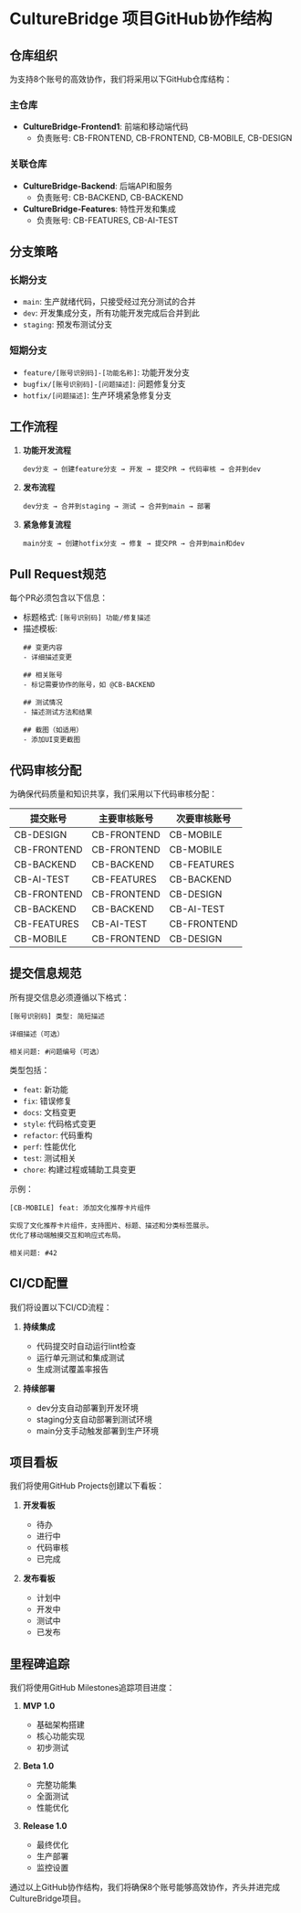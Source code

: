 # CultureBridge 项目GitHub协作结构

## 仓库组织

为支持8个账号的高效协作，我们将采用以下GitHub仓库结构：

### 主仓库
- **CultureBridge-Frontend1**: 前端和移动端代码
  - 负责账号: CB-FRONTEND, CB-FRONTEND, CB-MOBILE, CB-DESIGN

### 关联仓库
- **CultureBridge-Backend**: 后端API和服务
  - 负责账号: CB-BACKEND, CB-BACKEND
- **CultureBridge-Features**: 特性开发和集成
  - 负责账号: CB-FEATURES, CB-AI-TEST

## 分支策略

### 长期分支
- `main`: 生产就绪代码，只接受经过充分测试的合并
- `dev`: 开发集成分支，所有功能开发完成后合并到此
- `staging`: 预发布测试分支

### 短期分支
- `feature/[账号识别码]-[功能名称]`: 功能开发分支
- `bugfix/[账号识别码]-[问题描述]`: 问题修复分支
- `hotfix/[问题描述]`: 生产环境紧急修复分支

## 工作流程

1. **功能开发流程**
   ```
   dev分支 → 创建feature分支 → 开发 → 提交PR → 代码审核 → 合并到dev
   ```

2. **发布流程**
   ```
   dev分支 → 合并到staging → 测试 → 合并到main → 部署
   ```

3. **紧急修复流程**
   ```
   main分支 → 创建hotfix分支 → 修复 → 提交PR → 合并到main和dev
   ```

## Pull Request规范

每个PR必须包含以下信息：
- 标题格式: `[账号识别码] 功能/修复描述`
- 描述模板:
  ```
  ## 变更内容
  - 详细描述变更

  ## 相关账号
  - 标记需要协作的账号，如 @CB-BACKEND

  ## 测试情况
  - 描述测试方法和结果

  ## 截图（如适用）
  - 添加UI变更截图
  ```

## 代码审核分配

为确保代码质量和知识共享，我们采用以下代码审核分配：

| 提交账号 | 主要审核账号 | 次要审核账号 |
|----------|--------------|--------------|
| CB-DESIGN | CB-FRONTEND | CB-MOBILE |
| CB-FRONTEND | CB-FRONTEND | CB-MOBILE |
| CB-BACKEND | CB-BACKEND | CB-FEATURES |
| CB-AI-TEST | CB-FEATURES | CB-BACKEND |
| CB-FRONTEND | CB-FRONTEND | CB-DESIGN |
| CB-BACKEND | CB-BACKEND | CB-AI-TEST |
| CB-FEATURES | CB-AI-TEST | CB-FRONTEND |
| CB-MOBILE | CB-FRONTEND | CB-DESIGN |

## 提交信息规范

所有提交信息必须遵循以下格式：
```
[账号识别码] 类型: 简短描述

详细描述（可选）

相关问题: #问题编号（可选）
```

类型包括：
- `feat`: 新功能
- `fix`: 错误修复
- `docs`: 文档变更
- `style`: 代码格式变更
- `refactor`: 代码重构
- `perf`: 性能优化
- `test`: 测试相关
- `chore`: 构建过程或辅助工具变更

示例：
```
[CB-MOBILE] feat: 添加文化推荐卡片组件

实现了文化推荐卡片组件，支持图片、标题、描述和分类标签展示。
优化了移动端触摸交互和响应式布局。

相关问题: #42
```

## CI/CD配置

我们将设置以下CI/CD流程：

1. **持续集成**
   - 代码提交时自动运行lint检查
   - 运行单元测试和集成测试
   - 生成测试覆盖率报告

2. **持续部署**
   - dev分支自动部署到开发环境
   - staging分支自动部署到测试环境
   - main分支手动触发部署到生产环境

## 项目看板

我们将使用GitHub Projects创建以下看板：

1. **开发看板**
   - 待办
   - 进行中
   - 代码审核
   - 已完成

2. **发布看板**
   - 计划中
   - 开发中
   - 测试中
   - 已发布

## 里程碑追踪

我们将使用GitHub Milestones追踪项目进度：

1. **MVP 1.0**
   - 基础架构搭建
   - 核心功能实现
   - 初步测试

2. **Beta 1.0**
   - 完整功能集
   - 全面测试
   - 性能优化

3. **Release 1.0**
   - 最终优化
   - 生产部署
   - 监控设置

通过以上GitHub协作结构，我们将确保8个账号能够高效协作，齐头并进完成CultureBridge项目。
